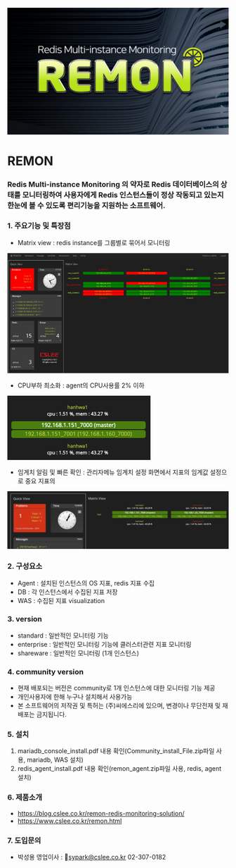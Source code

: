 ![remon](/images/remon.png)
# REMON
### Redis Multi-instance Monitoring 의 약자로 Redis 데이터베이스의 상태를 모니터링하여 사용자에게 Redis 인스턴스들이 정상 작동되고 있는지 한눈에 볼 수 있도록 편리기능을 지원하는 소프트웨어.

### 1. 주요기능 및 특장점
- Matrix view : redis instance를 그룹별로 묶어서 모니터링

![matrixview](/images/matrixview.png)
- CPU부하 최소화 : agent의 CPU사용률 2% 이하

![cpu](/images/cpu.png)
- 임계치 알림 및 빠른 확인 : 관리자메뉴 임계치 설정 화면에서 지표의 임계값 설정으로 중요 지표의

![stats](/images/stat.png)

### 2. 구성요소
- Agent : 설치된 인스턴스의 OS 지표, redis 지표 수집
- DB : 각 인스턴스에서 수집된 지표 저장
- WAS : 수집된 지표 visualization

### 3. version
- standard : 일반적인 모니터링 기능
- enterprise : 일반적인 모니터링 기능에 클러스터관련 지표 모니터링
- shareware : 일반적인 모니터링 (1개 인스턴스)

### 4. community version
- 현재 배포되는 버전은 community로 1개 인스턴스에 대한 모니터링 기능 제공
- 개인사용자에 한해 누구나 설치해서 사용가능
- 본 소프트웨어의 저작권 및 특허는 (주)씨에스리에 있으며, 변경이나 무단전재 및 재배포는 금지됩니다.

### 5. 설치 
1) mariadb_console_install.pdf 내용 확인(Community_install_File.zip파일 사용, mariadb, WAS 설치)
2) redis_agent_install.pdf 내용 확인(remon_agent.zip파일 사용, redis, agent 설치)

### 6. 제품소개
- https://blog.cslee.co.kr/remon-redis-monitoring-solution/
- https://www.cslee.co.kr/remon.html

### 7. 도입문의 
- 박성용 영업이사 : sypark@cslee.co.kr 02-307-0182
